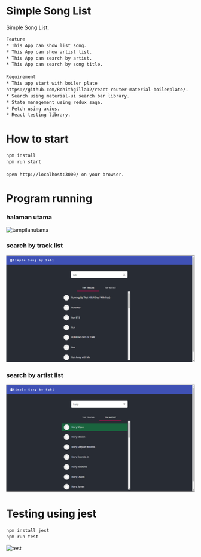 # Simple Song List

Simple Song List.
```bash
Feature
* This App can show list song.
* This App can show artist list.
* This App can search by artist.
* This App can search by song title.

Requirement
* This app start with boiler plate
https://github.com/Rohithgilla12/react-router-material-boilerplate/.
* Search using material-ui search bar library.
* State management using redux saga.
* Fetch using axios.
* React testing library.
```

# How to start

```bash
npm install
npm run start

open http://localhost:3000/ on your browser.
```

# Program running

### halaman utama
![tampilanutama](/images/first-screen.png.png)

### search by track list
![filterbytrack](/images/filter-by-track.png)

### search by artist list
![filterbytrack](/images/filter-by-artist.png)

# Testing using jest

```bash
npm install jest
npm run test
```

![test](unit-test-produk.png)
